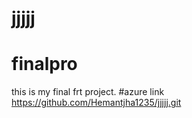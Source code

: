 # jjjjj
# finalpro
this is my final frt project.
#azure link https://github.com/Hemantjha1235/jjjjj.git
